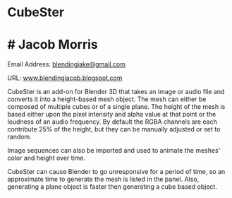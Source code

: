 # CubeSter
# # Jacob Morris

Email Address: blendingjake@gmail.com

URL: www.blendingjacob.blogspot.com

CubeSter is an add-on for Blender 3D that takes an image or audio file and 
converts it into a height-based mesh object. The mesh can either be composed 
of multiple cubes or of a single plane. The height of the mesh is based either 
upon the pixel intensity and alpha value at that point or the loudness of an 
audio frequency. By default the RGBA channels are each contribute 25% of the 
height, but they can be manually adjusted or set to random. 

Image sequences can also be imported and used to animate the meshes' color and height
over time.

CubeSter can cause Blender to go unresponsive for a period of time, so an
approximate time to generate the mesh is listed in the panel. Also, generating
a plane object is faster then generating a cube based object.

